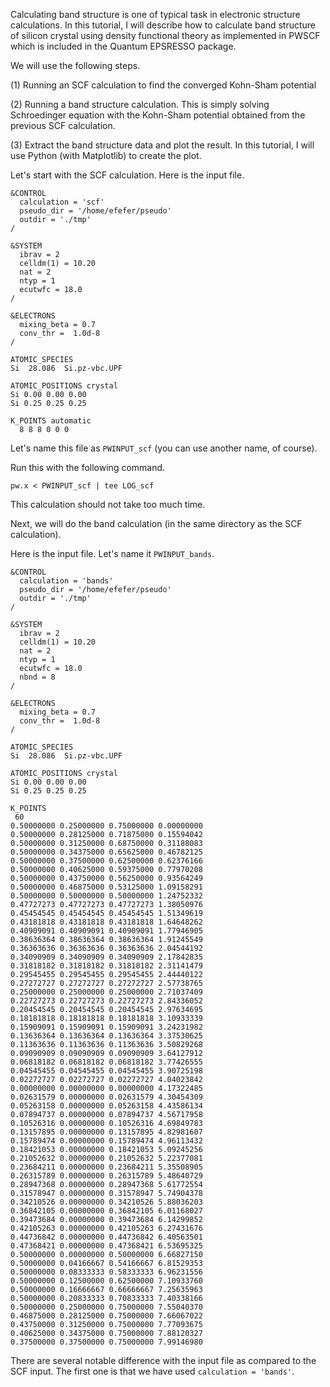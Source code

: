 Calculating band structure is one of typical task in electronic structure calculations.
In this tutorial, I will describe how to calculate band structure of silicon crystal
using density functional theory as implemented in PWSCF which is included in the
Quantum EPSRESSO package.

We will use the following steps.

(1) Running an SCF calculation to find the converged Kohn-Sham potential

(2) Running a band structure calculation. This is simply solving
    Schroedinger equation with the Kohn-Sham potential obtained from
    the previous SCF calculation.

(3) Extract the band structure data and plot the result. 
    In this tutorial, I will use Python (with Matplotlib)
    to create the plot.

Let's start with the SCF calculation.
Here is the input file.

```
&CONTROL
  calculation = 'scf'
  pseudo_dir = '/home/efefer/pseudo'
  outdir = './tmp'
/

&SYSTEM
  ibrav = 2
  celldm(1) = 10.20
  nat = 2
  ntyp = 1
  ecutwfc = 18.0
/

&ELECTRONS
  mixing_beta = 0.7
  conv_thr =  1.0d-8
/

ATOMIC_SPECIES
Si  28.086  Si.pz-vbc.UPF

ATOMIC_POSITIONS crystal
Si 0.00 0.00 0.00
Si 0.25 0.25 0.25

K_POINTS automatic
  8 8 8 0 0 0
```

Let's name this file as `PWINPUT_scf` (you can use another name, of course).

Run this with the following command.

```
pw.x < PWINPUT_scf | tee LOG_scf
```

This calculation should not take too much time.

Next, we will do the band calculation (in the same directory as the SCF calculation).

Here is the input file. Let's name it `PWINPUT_bands`.

```
&CONTROL
  calculation = 'bands'
  pseudo_dir = '/home/efefer/pseudo'
  outdir = './tmp'
/

&SYSTEM
  ibrav = 2
  celldm(1) = 10.20
  nat = 2
  ntyp = 1
  ecutwfc = 18.0
  nbnd = 8
/

&ELECTRONS
  mixing_beta = 0.7
  conv_thr =  1.0d-8
/

ATOMIC_SPECIES
Si  28.086  Si.pz-vbc.UPF

ATOMIC_POSITIONS crystal
Si 0.00 0.00 0.00
Si 0.25 0.25 0.25

K_POINTS
 60
0.50000000 0.25000000 0.75000000 0.00000000
0.50000000 0.28125000 0.71875000 0.15594042
0.50000000 0.31250000 0.68750000 0.31188083
0.50000000 0.34375000 0.65625000 0.46782125
0.50000000 0.37500000 0.62500000 0.62376166
0.50000000 0.40625000 0.59375000 0.77970208
0.50000000 0.43750000 0.56250000 0.93564249
0.50000000 0.46875000 0.53125000 1.09158291
0.50000000 0.50000000 0.50000000 1.24752332
0.47727273 0.47727273 0.47727273 1.38050976
0.45454545 0.45454545 0.45454545 1.51349619
0.43181818 0.43181818 0.43181818 1.64648262
0.40909091 0.40909091 0.40909091 1.77946905
0.38636364 0.38636364 0.38636364 1.91245549
0.36363636 0.36363636 0.36363636 2.04544192
0.34090909 0.34090909 0.34090909 2.17842835
0.31818182 0.31818182 0.31818182 2.31141479
0.29545455 0.29545455 0.29545455 2.44440122
0.27272727 0.27272727 0.27272727 2.57738765
0.25000000 0.25000000 0.25000000 2.71037409
0.22727273 0.22727273 0.22727273 2.84336052
0.20454545 0.20454545 0.20454545 2.97634695
0.18181818 0.18181818 0.18181818 3.10933339
0.15909091 0.15909091 0.15909091 3.24231982
0.13636364 0.13636364 0.13636364 3.37530625
0.11363636 0.11363636 0.11363636 3.50829268
0.09090909 0.09090909 0.09090909 3.64127912
0.06818182 0.06818182 0.06818182 3.77426555
0.04545455 0.04545455 0.04545455 3.90725198
0.02272727 0.02272727 0.02272727 4.04023842
0.00000000 0.00000000 0.00000000 4.17322485
0.02631579 0.00000000 0.02631579 4.30454309
0.05263158 0.00000000 0.05263158 4.43586134
0.07894737 0.00000000 0.07894737 4.56717958
0.10526316 0.00000000 0.10526316 4.69849783
0.13157895 0.00000000 0.13157895 4.82981607
0.15789474 0.00000000 0.15789474 4.96113432
0.18421053 0.00000000 0.18421053 5.09245256
0.21052632 0.00000000 0.21052632 5.22377081
0.23684211 0.00000000 0.23684211 5.35508905
0.26315789 0.00000000 0.26315789 5.48640729
0.28947368 0.00000000 0.28947368 5.61772554
0.31578947 0.00000000 0.31578947 5.74904378
0.34210526 0.00000000 0.34210526 5.88036203
0.36842105 0.00000000 0.36842105 6.01168027
0.39473684 0.00000000 0.39473684 6.14299852
0.42105263 0.00000000 0.42105263 6.27431676
0.44736842 0.00000000 0.44736842 6.40563501
0.47368421 0.00000000 0.47368421 6.53695325
0.50000000 0.00000000 0.50000000 6.66827150
0.50000000 0.04166667 0.54166667 6.81529353
0.50000000 0.08333333 0.58333333 6.96231556
0.50000000 0.12500000 0.62500000 7.10933760
0.50000000 0.16666667 0.66666667 7.25635963
0.50000000 0.20833333 0.70833333 7.40338166
0.50000000 0.25000000 0.75000000 7.55040370
0.46875000 0.28125000 0.75000000 7.66067022
0.43750000 0.31250000 0.75000000 7.77093675
0.40625000 0.34375000 0.75000000 7.88120327
0.37500000 0.37500000 0.75000000 7.99146980
```

There are several notable difference with the input file
as compared to the SCF input. The first one is that we have
used `calculation = 'bands'`.